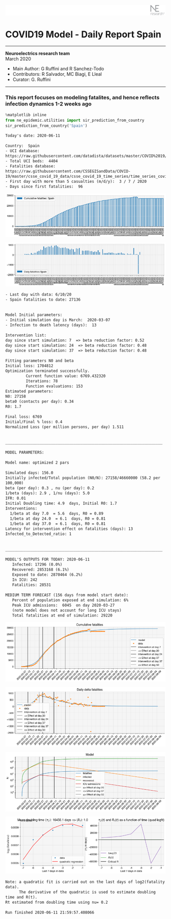 ![](./images/logo.png)
# COVID19 Model - Daily Report Spain

---

**Neuroelectrics research team**  
March 2020  
* Main Author: G Ruffini and R Sanchez-Todo  
* Contributors: R Salvador, MC Biagi, E Lleal
* Curator: G. Ruffini

---

### This report focuses on modeling fatalites, and hence reflects infection dynamics 1-2 weeks ago


```python
%matplotlib inline
from ne_epidemic.utilities import sir_prediction_from_country
sir_prediction_from_country('Spain')
```

    Today's date: 2020-06-11 
    
    Country:  Spain
    - UCI database:  https://raw.githubusercontent.com/datadista/datasets/master/COVID%2019/ccaa_camas_uci_2017.csv
    - Total UCI beds:  4404
    - Fatalities database:  https://raw.githubusercontent.com/CSSEGISandData/COVID-19/master/csse_covid_19_data/csse_covid_19_time_series/time_series_covid19_deaths_global.csv
    - First day with more than 5 casualties (m/d/y):  3 / 7 / 2020
    - Days since first fatalities:  96



![png](01%20-%20Daily_Report_Spain_files/01%20-%20Daily_Report_Spain_2_1.png)



![png](01%20-%20Daily_Report_Spain_files/01%20-%20Daily_Report_Spain_2_2.png)


    - Last day with data: 6/10/20
    - Spain fatalities to date: 27136
     
    
    Model Initial parameters:
    - Initial simulation day is March:  2020-03-07
    - Infection to death latency (days):  13
    
    Intervention list:
    day since start simulation: 7  => beta reduction factor: 0.52
    day since start simulation: 24  => beta reduction factor: 0.48
    day since start simulation: 37  => beta reduction factor: 0.48
    
    Fitting parameters N0 and beta
    Initial loss: 1704812
    Optimization terminated successfully.
             Current function value: 6769.432320
             Iterations: 78
             Function evaluations: 153
    Estimated parameters:
    N0: 27158
    beta0 (contacts per day): 0.34
    R0: 1.7
    
    Final loss: 6769
    Initial/Final % loss: 0.4
    Normalized Loss (per million persons, per day) 1.511 
    
    
    _____________________________________________________________________
     
    MODEL PARAMETERS:
    
    Model name: optimized 2 pars
    
    Simulated days: 156.0
    Initially infected/Total population (N0/N): 27158/46660000 (58.2 per 100,000)
    beta (per day): 0.3 , nu (per day): 0.2
    1/beta (days): 2.9 , 1/nu (days): 5.0
    IFR: 0.01
    Initial Doubling time: 4.9  days, Initial R0: 1.7
    Interventions:
      1/beta at day 7.0  = 5.6  days, R0 = 0.89
      1/beta at day 24.0  = 6.1  days, R0 = 0.81
      1/beta at day 37.0  = 6.1  days, R0 = 0.81
    Latency for intervention effect on fatalities (days): 13
    Infected_to_Detected_ratio: 1
    
    
    _____________________________________________________________________
    
    MODEL'S OUTPUTS FOR TODAY: 2020-06-11
       Infected: 17296 (0.0%)
       Recovered: 2853168 (6.1%)
       Exposed to date: 2870464 (6.2%)
       In ICU: 242
       Fatalities: 28531
     
    MEDIUM TERM FORECAST (156 days from model start date): 
       Percent of population exposed at end simulation: 6%
       Peak ICU admissions:  6045  on day 2020-03-27
       (note model does not account for long ICU stays)
       Total fatalities at end of simulation: 29220



![png](01%20-%20Daily_Report_Spain_files/01%20-%20Daily_Report_Spain_2_4.png)



![png](01%20-%20Daily_Report_Spain_files/01%20-%20Daily_Report_Spain_2_5.png)



![png](01%20-%20Daily_Report_Spain_files/01%20-%20Daily_Report_Spain_2_6.png)


     



![png](01%20-%20Daily_Report_Spain_files/01%20-%20Daily_Report_Spain_2_8.png)


    Note: a quadratic fit is carried out on the last days of log2(fatality data).
          The derivative of the quadratic is used to estimate doubling time and R(t).
    Rt estimated from doubling time using nu= 0.2
    
    Run finished 2020-06-11 21:59:57.408066

